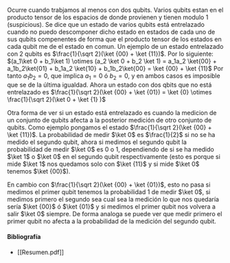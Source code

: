 Ocurre cuando trabjamos al menos con dos qubits. Varios qubits estan en el producto tensor de los espacios de donde provienen y tienen modulo 1 (suspicious).
Se dice que un estado de varios qubits está entrelazado cuando no puedo descomponer dicho estado en estados de cada uno de sus qubits compenentes de forma que el producto tensor de los estados en cada qubit me de el estado en comun. Un ejemplo de un estado entrelazado con 2 qubits es $\frac{1}{\sqrt 2}(\ket {00} + \ket {11})$. Por lo siguiente:
$(a_1\ket 0 + b_1\ket 1) \otimes (a_2 \ket 0 + b_2 \ket 1) = a_1a_2 \ket{00} + a_1b_2\ket{01} + b_1a_2 \ket{10} + b_1b_2\ket{00} = \ket {00} + \ket {11}$
Por tanto $a_1b_2=0$, que implica $a_1=0$ ó $b_2=0$, y en ambos casos es imposible que se de la 
última igualdad.
Ahora un estado con dos qbits que no está entrelazado es $\frac{1}{\sqrt 2}(\ket {00} + \ket {01}) = \ket {0} \otimes \frac{1}{\sqrt 2}(\ket 0 + \ket {1} )$

Otra forma de ver si un estado está entrelazado es cuando la medicion de un conjunto de qubits afecta a la posterior medición de otro conjunto de qubits. Como ejemplo pongamos el estado $\frac{1}{\sqrt 2}(\ket {00} + \ket {11})$.
La probabilidad de medir $\ket 0$ es $\frac{1}{2}$ si no se ha medido el segundo qubit, ahora si medimos el segundo qubit la probabilidad de medir $\ket 0$ es 0 o 1, dependiendo de si se ha medido $\ket 1$ o $\ket 0$ en el segundo qubit respectivamente (esto es porque si mide $\ket 1$ nos quedamos solo con $\ket {11}$ y si mide $\ket 0$ tenemos $\ket {00}$).

En cambio con $\frac{1}{\sqrt 2}(\ket {00} + \ket {01})$, esto no pasa si medimos el primer qubit tenemos la probabilidad $1$ de medir $\ket 0$, si medimos primero el segundo sea cual sea la medición lo que nos quedaría sería $\ket {00}$ ó $\ket {01}$ y si medimos el primer qubit nos volvera a salir $\ket 0$ siempre.
De forma analoga se puede ver que medir primero el primer qubit no afecta a la probabilidad de la medición del segundo qubit.

#### Bibliografía
- [[Resumen.pdf]]